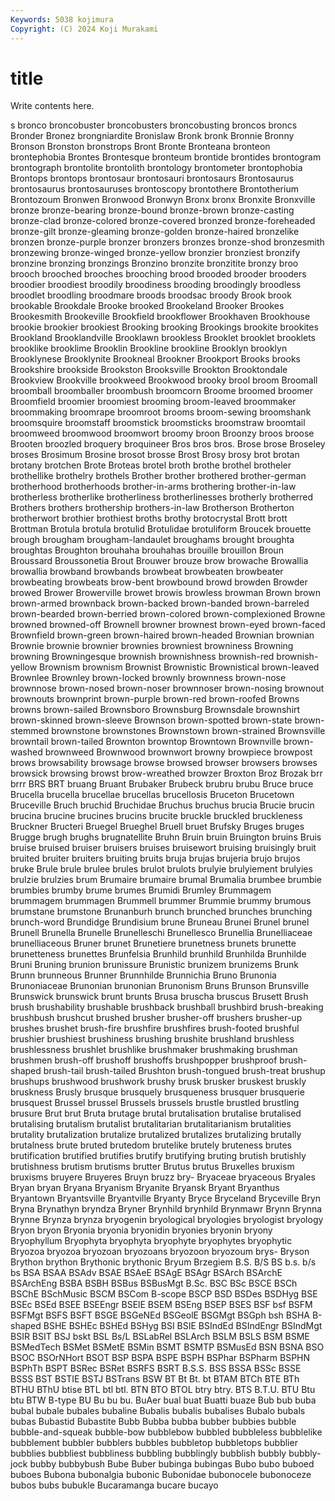 ```yaml
---
Keywords: 5038 kojimura
Copyright: (C) 2024 Koji Murakami
---
```


# title

Write contents here.



s bronco broncobuster broncobusters broncobusting
broncos broncs Bronder Bronez brongniardite Bronislaw Bronk bronk Bronnie Bronny
Bronson Bronston bronstrops Bront Bronte Bronteana bronteon brontephobia Brontes Brontesque
bronteum brontide brontides brontogram brontograph brontolite brontolith brontology brontometer brontophobia
Brontops brontops brontosaur brontosauri brontosaurs Brontosaurus brontosaurus brontosauruses brontoscopy brontothere
Brontotherium Brontozoum Bronwen Bronwood Bronwyn Bronx bronx Bronxite Bronxville bronze
bronze-bearing bronze-bound bronze-brown bronze-casting bronze-clad bronze-colored bronze-covered bronzed bronze-foreheaded bronze-gilt
bronze-gleaming bronze-golden bronze-haired bronzelike bronzen bronze-purple bronzer bronzers bronzes bronze-shod
bronzesmith bronzewing bronze-winged bronze-yellow bronzier bronziest bronzify bronzine bronzing bronzings
Bronzino bronzite bronzitite bronzy broo brooch brooched brooches brooching brood
brooded brooder brooders broodier broodiest broodily broodiness brooding broodingly broodless
broodlet broodling broodmare broods broodsac broody Brook brook brookable Brookdale
Brooke brooked Brookeland Brooker Brookes Brookesmith Brookeville Brookfield brookflower Brookhaven
Brookhouse brookie brookier brookiest Brooking brooking Brookings brookite brookites Brookland
Brooklandville Brooklawn brookless Brooklet brooklet brooklets brooklike brooklime Brooklin Brookline
brookline Brooklyn brooklyn Brooklynese Brooklynite Brookneal Brookner Brookport Brooks brooks
Brookshire brookside Brookston Brooksville Brookton Brooktondale Brookview Brookville brookweed Brookwood
brooky brool broom Broomall broomball broomballer broombush broomcorn Broome broomed
broomer Broomfield broomier broomiest brooming broom-leaved broommaker broommaking broomrape broomroot
brooms broom-sewing broomshank broomsquire broomstaff broomstick broomsticks broomstraw broomtail broomweed
broomwood broomwort broomy broon Broonzy broos broose Brooten broozled broquery
broquineer Bros bros bros. Brose brose Broseley broses Brosimum Brosine
brosot brosse Brost Brosy brosy brot brotan brotany brotchen Brote
Broteas brotel broth brothe brothel brotheler brothellike brothelry brothels Brother
brother brothered brother-german brotherhood brotherhoods brother-in-arms brothering brother-in-law brotherless brotherlike
brotherliness brotherlinesses brotherly brotherred Brothers brothers brothership brothers-in-law Brotherson Brotherton
brotherwort brothier brothiest broths brothy brotocrystal Brott brott Brottman Brotula
brotula brotulid Brotulidae brotuliform Broucek brouette brough brougham brougham-landaulet broughams
brought broughta broughtas Broughton brouhaha brouhahas brouille brouillon Broun Broussard
Broussonetia Brout Brouwer brouze brow browache Browallia browallia browband browbands
browbeat browbeaten browbeater browbeating browbeats brow-bent browbound browd browden Browder
browed Brower Browerville browet browis browless browman Brown brown brown-armed
brownback brown-backed brown-banded brown-barreled brown-bearded brown-berried brown-colored brown-complexioned Browne browned
browned-off Brownell browner brownest brown-eyed brown-faced Brownfield brown-green brown-haired brown-headed
Brownian brownian Brownie brownie brownier brownies browniest browniness Browning browning
Browningesque brownish brownishness brownish-red brownish-yellow Brownism brownism Brownist Brownistic Brownistical
brown-leaved Brownlee Brownley brown-locked brownly brownness brown-nose brownnose brown-nosed brown-noser
brownnoser brown-nosing brownout brownouts brownprint brown-purple brown-red brown-roofed Browns browns
brown-sailed Brownsboro Brownsburg Brownsdale brownshirt brown-skinned brown-sleeve Brownson brown-spotted brown-state
brown-stemmed brownstone brownstones Brownstown brown-strained Brownsville browntail brown-tailed Brownton browntop
Browntown Brownville brown-washed brownweed Brownwood brownwort browny browpiece browpost brows
browsability browsage browse browsed browser browsers browses browsick browsing browst
brow-wreathed browzer Broxton Broz Brozak brr brrr BRS BRT bruang
Bruant Brubaker Brubeck brubru brubu Bruce bruce Brucella brucella brucellae
brucellas brucellosis Bruceton Brucetown Bruceville Bruch bruchid Bruchidae Bruchus bruchus
brucia Brucie brucin brucina brucine brucines brucins brucite bruckle bruckled
bruckleness Bruckner Bructeri Bruegel Brueghel Bruell bruet Brufsky Bruges bruges
Brugge brugh brughs brugnatellite Bruhn Bruin bruin Bruington bruins Bruis
bruise bruised bruiser bruisers bruises bruisewort bruising bruisingly bruit bruited
bruiter bruiters bruiting bruits bruja brujas brujeria brujo brujos bruke
Brule brule brulee brules brulot brulots brulyie brulyiement brulyies brulzie
brulzies brum Brumaire brumaire brumal Brumalia brumbee brumbie brumbies brumby
brume brumes Brumidi Brumley Brummagem brummagem brummagen Brummell brummer Brummie
brummy brumous brumstane brumstone Brunanburh brunch brunched brunches brunching brunch-word
Brundidge Brundisium brune Bruneau Brunei Brunel brunel Brunell Brunella Brunelle
Brunelleschi Brunellesco Brunellia Brunelliaceae brunelliaceous Bruner brunet Brunetiere brunetness brunets
brunette brunetteness brunettes Brunfelsia Brunhild brunhild Brunhilda Brunhilde Bruni Bruning
brunion brunissure Brunistic brunizem brunizems Brunk Brunn brunneous Brunner Brunnhilde
Brunnichia Bruno Brunonia Brunoniaceae Brunonian brunonian Brunonism Bruns Brunson Brunsville
Brunswick brunswick brunt brunts Brusa bruscha bruscus Brusett Brush brush
brushability brushable brushback brushball brushbird brush-breaking brushbush brushcut brushed brusher
brusher-off brushers brusher-up brushes brushet brush-fire brushfire brushfires brush-footed brushful
brushier brushiest brushiness brushing brushite brushland brushless brushlessness brushlet brushlike
brushmaker brushmaking brushman brushmen brush-off brushoff brushoffs brushpopper brushproof brush-shaped
brush-tail brush-tailed Brushton brush-tongued brush-treat brushup brushups brushwood brushwork brushy
brusk brusker bruskest bruskly bruskness Brusly brusque brusquely brusqueness brusquer
brusquerie brusquest Brussel brussel Brussels brussels brustle brustled brustling brusure
Brut brut Bruta brutage brutal brutalisation brutalise brutalised brutalising brutalism
brutalist brutalitarian brutalitarianism brutalities brutality brutalization brutalize brutalized brutalizes brutalizing
brutally brutalness brute bruted brutedom brutelike brutely bruteness brutes brutification
brutified brutifies brutify brutifying bruting brutish brutishly brutishness brutism brutisms
brutter Brutus brutus Bruxelles bruxism bruxisms bruyere Bruyeres Bruyn bruzz
bry- Bryaceae bryaceous Bryales Bryan bryan Bryana Bryanism Bryanite Bryansk
Bryant Bryanthus Bryantown Bryantsville Bryantville Bryanty Bryce Bryceland Bryceville Bryn
Bryna Brynathyn bryndza Bryner Brynhild brynhild Brynmawr Brynn Brynna Brynne
Brynza brynza bryogenin bryological bryologies bryologist bryology Bryon bryon Bryonia
bryonia bryonidin bryonies bryonin bryony Bryophyllum Bryophyta bryophyta bryophyte bryophytes
bryophytic Bryozoa bryozoa bryozoan bryozoans bryozoon bryozoum brys- Bryson Brython
brython Brythonic brythonic Bryum Brzegiem B.S. B/S BS b.s. b/s
bs BSA BSAA BSAdv BSAE BSAeE BSAgE BSAgr BSArch BSArchE
BSArchEng BSBA BSBH BSBus BSBusMgt B.Sc. BSC BSc BSCE BSCh
BSChE BSchMusic BSCM BSCom B-scope BSCP BSD BSDes BSDHyg BSE
BSEc BSEd BSEE BSEEngr BSElE BSEM BSEng BSEP BSES BSF
bsf BSFM BSFMgt BSFS BSFT BSGE BSGeNEd BSGeolE BSGMgt BSGph
bsh BSHA B-shaped BSHE BSHEc BSHEd BSHyg BSI BSIE BSIndEd
BSIndEngr BSIndMgt BSIR BSIT BSJ bskt BSL Bs/L BSLabRel BSLArch
BSLM BSLS BSM BSME BSMedTech BSMet BSMetE BSMin BSMT BSMTP
BSMusEd BSN BSNA BSO BSOC BSOrNHort BSOT BSP BSPA BSPE
BSPH BSPhar BSPharm BSPHN BSPhTh BSPT BSRec BSRet BSRFS BSRT
B.S.S. BSS BSSA BSSc BSSE BSSS BST BSTIE BSTJ BSTrans
BSW BT Bt Bt. bt BTAM BTCh BTE BTh BTHU
BThU btise BTL btl btl. BTN BTO BTOL btry btry.
BTS B.T.U. BTU Btu btu BTW B-type BU Bu bu
bu. BuAer bual buat Buatti buaze Bub bub buba bubal
bubale bubales bubaline Bubalis bubalis bubalises Bubalo bubals bubas Bubastid
Bubastite Bubb Bubba bubba bubber bubbies bubble bubble-and-squeak bubble-bow bubblebow
bubbled bubbleless bubblelike bubblement bubbler bubblers bubbles bubbletop bubbletops bubblier
bubblies bubbliest bubbliness bubbling bubblingly bubblish bubbly bubbly-jock bubby bubbybush
Bube Buber bubinga bubingas Bubo bubo buboed buboes Bubona bubonalgia
bubonic Bubonidae bubonocele bubonoceze bubos bubs bubukle Bucaramanga bucare bucayo
